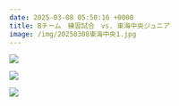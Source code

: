 ```yaml
---
date: 2025-03-08 05:50:16 +0000
title: Bチーム　練習試合　vs. 東海中央ジュニア
image: /img/20250308東海中央1.jpg
---
```

![](/img/20250308東海中央2.jpg)

![](/img/20250308東海中央3.jpg)

![](/img/20250308東海中央4.jpg)
